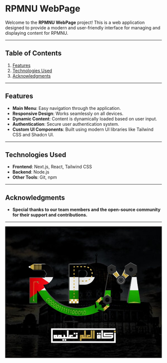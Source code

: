 # **RPMNU WebPage**
Welcome to the **RPMNU WebPage** project! This is a web application designed to provide a modern and user-friendly interface for managing and displaying content for RPMNU.

---

## **Table of Contents**
1. [Features](#features)
2. [Technologies Used](#technologies-used)
4. [Acknowledgments](#Acknowledgments)


---

## **Features**
- **Main Menu**: Easy navigation through the application.
- **Responsive Design**: Works seamlessly on all devices.
- **Dynamic Content**: Content is dynamically loaded based on user input.
- **Authentication**: Secure user authentication system.
- **Custom UI Components**: Built using modern UI libraries like Tailwind CSS and Shadcn UI.

---

## **Technologies Used**
- **Frontend**: Next.js, React, Tailwind CSS
- **Backend**: Node.js
- **Other Tools**: Git, npm

---

## **Acknowledgments**
- **Special thanks to our team members and the open-source community for their support and contributions.**

---

![RPM LOGO](logo/RPM.jpg)  
